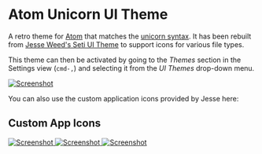 # Atom Unicorn UI Theme

A retro theme for [Atom](https://atom.io) that matches the [unicorn syntax](https://atom.io/packages/unicorn-syntax). It has been rebuilt from [Jesse Weed's Seti UI Theme](https://github.com/jesseweed/seti-ui) to support icons for various file types. 

This theme can then be activated by going to the _Themes_ section in the Settings view (`cmd-,`) and selecting it from the _UI Themes_ drop-down menu.

[ ![Screenshot](https://github.com/unicorn/atom-unicorn-ui/raw/master/screenshot.png)](https://github.com/unicorn/atom-unicorn-ui/tree/master/screenshot.png)

You can also use the custom application icons provided by Jesse here:

## Custom App Icons
[ ![Screenshot](https://github.com/jesseweed/seti-syntax/raw/master/_icons/circular/circular-128x128.png) ](https://github.com/jesseweed/seti-syntax/tree/master/_icons/circular)
[ ![Screenshot](https://github.com/jesseweed/seti-syntax/raw/master/_icons/rounded/rounded-128x128.png) ](https://github.com/jesseweed/seti-syntax/tree/master/_icons/rounded/)
[ ![Screenshot](https://github.com/jesseweed/seti-syntax/raw/master/_icons/squared/squared-128x128.png) ](https://github.com/jesseweed/seti-syntax/tree/master/_icons/squared/)
